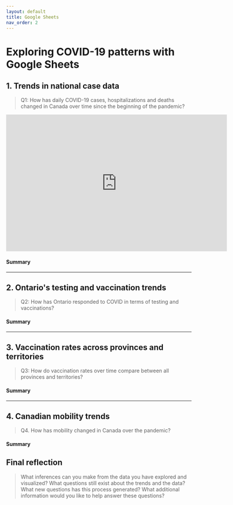 ```yaml
---
layout: default
title: Google Sheets
nav_order: 2
---
```


# Exploring COVID-19 patterns with Google Sheets

## 1. Trends in national case data
> Q1: How has daily COVID-19 cases, hospitalizations and deaths changed in Canada over time since the beginning of the pandemic?

<iframe width="600" height="371" seamless frameborder="0" scrolling="no" src="https://docs.google.com/spreadsheets/d/e/2PACX-1vRvE2OpfDG2nPXkVw4bTqjqPD0ac-0m5QcNLzr2TeZZBnKE9Vn8aZ36CUTFGjKBgowPCP53QUTOBwOL/pubchart?oid=1334499575&amp;format=interactive"></iframe>



#### Summary
<!-- Write a 2-sentence summary of the trends shown in the figure embedded above-->

---

## 2. Ontario's testing and vaccination trends 
> Q2: How has Ontario responded to COVID in terms of testing and vaccinations? 

<!-- Paste your embed code for your figure below-->

#### Summary
<!-- Write a 2-sentence summary of the trends shown in the figure embedded above-->

---

## 3. Vaccination rates across provinces and territories
> Q3: How do vaccination rates over time compare between all provinces and territories? 

<!-- Paste your embed code for your figure below-->

#### Summary
<!-- Write a 2-sentence summary of the trends shown in the figure embedded above-->

---

## 4. Canadian mobility trends 
> Q4. How has mobility changed in Canada over the pandemic?

<!-- Paste your embed code for your figure below-->

#### Summary
<!-- Write a 2-sentence summary of the trends shown in the figure embedded above-->

## Final reflection
> What inferences can you make from the data you have explored and visualized? 
> What questions still exist about the trends and the data? What new questions has this process generated? 
> What additional information would you like to help answer these questions? 

<!-- Write a short response below-->

